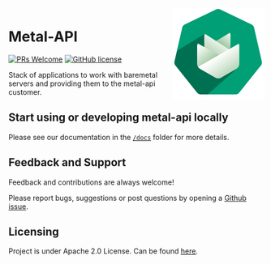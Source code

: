 <img src="./docs/assets/logo.png" alt="Logo of the project" align="right">

# Metal-API
[![PRs Welcome](https://img.shields.io/badge/PRs-welcome-brightgreen.svg?style=flat-square)](http://makeapullrequest.com) [![GitHub license](https://img.shields.io/badge/license-APACHE-red.svg?style=flat-square)](https://github.com/ironcore-dev/metal/blob/main/LICENSE)

Stack of applications to work with baremetal servers and providing them to the metal-api customer.

## Start using or developing metal-api locally

Please see our documentation in the [`/docs`](./docs) folder for more details.

## Feedback and Support

Feedback and contributions are always welcome!

Please report bugs, suggestions or post questions by opening a [Github issue](https://github.com/ironcore-dev/metal/issues).

## Licensing

Project is under Apache 2.0 License.
Can be found [here](https://github.com/ironcore-dev/metal/blob/main/LICENSE).
